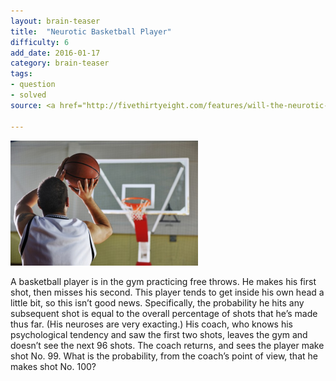 ```yaml
---
layout: brain-teaser
title:  "Neurotic Basketball Player"
difficulty: 6
add_date: 2016-01-17
category: brain-teaser
tags:
- question
- solved
source: <a href="http://fivethirtyeight.com/features/will-the-neurotic-basketball-player-make-his-next-free-throw/">The Riddler</a>

---
```


<img src="free-throw.jpg" alt="Free Throw" style="width:300px;"/>

A basketball player is in the gym practicing free throws. He makes his first shot, then misses his second. This player tends to get inside his own head a little bit, so this isn’t good news. Specifically, the probability he hits any subsequent shot is equal to the overall percentage of shots that he’s made thus far. (His neuroses are very exacting.) His coach, who knows his psychological tendency and saw the first two shots, leaves the gym and doesn’t see the next 96 shots. The coach returns, and sees the player make shot No. 99. What is the probability, from the coach’s point of view, that he makes shot No. 100?



